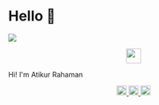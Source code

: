 # Hello 👋

<img src="https://lh3.googleusercontent.com/YnkMv14qsvIQjvnVxHnJ-Fzg3mFHzzwgIpvXLK4ADNgUrm1WZ9Dd8WX_-3hKmgm4DUUsi7UzjJdpNY_VOjW2ZaIrS7v--tZehR8UWVNmaI53hw1gevUgu-Ed70gFTfvtxgTXK4B19hDeayTp49exM0Tz2vU751QD-NuCSgNSN_n1Pmk4UR0vE9gNWMl1DyoNQ8J-CSnrQFI_EsWE-J5JOXlpQjTiMAt00onh9IHaoQEDQunT5AsjJ87FyUuNWWujTxNceNlOANPQ38YgUViQ6xXsKualNDy8WHCJrsCHSQnQtMA7fXdmWrzDDP6OJaiQ2GQCgQ7LYzZRVoyWnJfb-PNQDvCXLvxa2g5-LySHarL7rhNUcDPu7NNej9AnXeEhYhjvHgqdOb1TzFdCHcRwUw77lMRiqMCubgsCHKJKLXES_8Je7Kwp0uvjNkMT3eE8VQosoHeR4CxmHjo8bpWLEUlWF-Hzu-qVXECQhbVUHmL0SJJ5txQYtiM1bfHgBlQfqaVsMaEViU2nKcQuMUncwIM1eowk-Gk3P7femO-PQfa--vw7y9LJ1MI4CgbibWck6ouuV99g7gBB6s8kZsDVXLLCLOSi0eGq8enyuAjgT0fQZV_cJoWfEzWo9y3d37JskoVT18UMCcPaw32p_60qsz8CDQ1p-ixRmj6ExXSTK5HAO-X0XHqha6NcYSlwSFGu4zL1mb4mQVk1-JrLJCZcNOs=w1385-h559-no?authuser=1">

<p align="center"><img src="https://lh3.googleusercontent.com/Dy80LkKUSvpdKSUVuY2Mbo2Zus8S-oSyCgkdSQ_VrMMKDqIGny0JaQFFcYb_jxo3GTHfXe4uaOXA4eQD3m-Qexd3OxciFWUN_nlyfxBedseRO82Ecd8V5dfCj8Ufcyj39V6xXkNGA_fY4Oq5ilduF43HkSlWz6eaCVL6uFp5_XPjy80uLG5Z0LnXPVyWuRPmAIIOVNH4R9Z5M2Cp5F_lFMEFU-Oz0ks6af2nLxejeI7Kf1YlGwtPNI8zK0kcGKeiXeaLDydCTaMEiWeHrvCjQzfCYMDOneslnsPjjlBlwWSxlAd_JC8PoD0h-i8_IFTyb0AdyMs1H1ruKmQs3e38teW9FXE9NQFprBVqS0MW5KzerQ0k5doU5LYKDT9XFUO0COqbSNGAm9lLffiTmTGvCgOPi7QbzV6-VnSehovSmK5Lxp1GZy0pwtFQtOv2PQN-IhjK0XTn8pBdp8MoDwzxaR5pbjdXssrd1HVkNpRVIMnKP_T4vX4MT-WP1gxNDxb3_OOtQba9wfAps9kYQUPvjsfGzBOhQsCI-rGlXy9kAy4Tq2Fq_qTIpN49LBGzT8GsSf5duiyrGqqR4lOPQSm0jNU9Lv6w6n0-71YxujB7USB78Es-3XFKo8qjcR0l3jEDho6SFIwQVBjgmS3SJPW_aH4Thc0p7i6go-bOG87D3_vBF25Qx2TIUF6o6kzTV9fFFpY86yhWKYm0Hz8Fw6NmfylU=w1527-h211-no?authuser=3" height="30px"></p>

<p>Hi! I'm Atikur Rahaman</p>


<p align="center"> <a href="#" target="_blank" rel="noreferrer"> <img src="https://cdn3.iconfinder.com/data/icons/internet-23/64/ICFcomp1-512.png" title="My Website" alt="My Website" width="20" height="20"/> </a> <a href="#" target="_blank" rel="noreferrer"> <img src="https://cdn2.iconfinder.com/data/icons/black-white-social-media/32/online_social_media_facebook-512.png" title="facebook" alt="facebook" width="20" height="20"/> </a> <a href="#" target="_blank" rel="noreferrer"> <img src="https://cdn4.iconfinder.com/data/icons/social-media-free-13/32/Blogger_social_media_logo-512.png" title="blog" alt="blog" width="20" height="20"/> </p>
